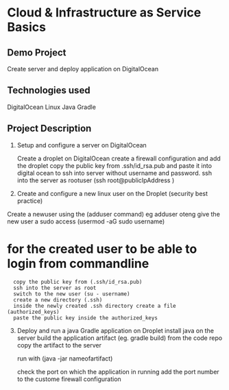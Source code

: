 <h1>Cloud & Infrastructure as Service Basics</h1> 

<h2>Demo Project</h2>

<p>Create server and deploy application on DigitalOcean</p>



<h2>Technologies used</h2>

DigitalOcean
Linux
Java
Gradle


<h2>Project Description</h2>

1. Setup and configure a server on DigitalOcean
  
   Create a droplet on DigitalOcean
   create a firewall configuration  and add the droplet
   copy the public key from   .ssh/id_rsa.pub  and paste it 
   into digital ocean to ssh into server without username and
   password.
   ssh into the server as rootuser (ssh root@publicIpAddress )
   
   




2. Create and configure a new linux user on the Droplet
(security best practice)
  
  Create a newuser using the (adduser command)
  eg adduser oteng
  give the new user a sudo access (usermod -aG sudo username)
  
  # for the created user to be able to login from commandline
      copy the public key from (.ssh/id_rsa.pub)
      ssh into the server as root
      switch to the new user (su - username)
      create a new directory (.ssh)  
      inside the newly created .ssh directory create a file (authorized_keys)
      paste the public key inside the authorized_keys
  
3. Deploy and run a java Gradle application on Droplet
   install java on the server
   build the application artifact  (eg. gradle build) from the code repo
   copy the artifact to the server

   run with (java -jar nameofartifact)

   check the port on which the application in running
   add the port number to the custome firewall configuration
